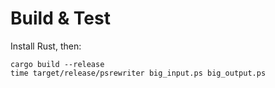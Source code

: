Build & Test
============

Install Rust, then:

```
cargo build --release
time target/release/psrewriter big_input.ps big_output.ps
```

